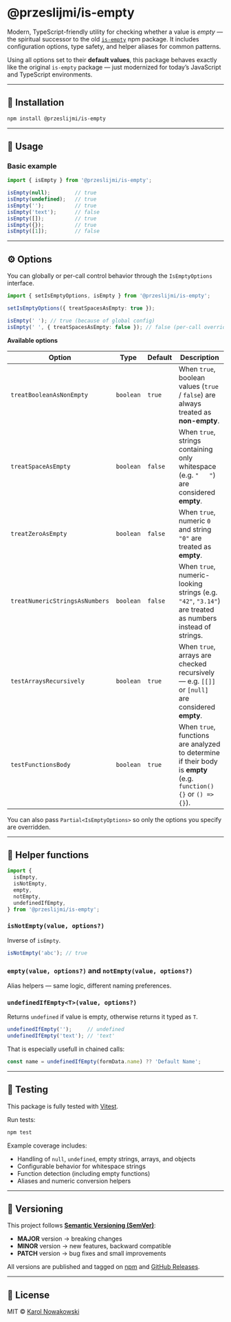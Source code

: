 
# @przeslijmi/is-empty

Modern, TypeScript-friendly utility for checking whether a value is *empty* — the spiritual successor to the old [`is-empty`](https://www.npmjs.com/package/is-empty) npm package.
It includes configuration options, type safety, and helper aliases for common patterns.

Using all options set to their **default values**, this package behaves exactly like the original `is-empty` package — just modernized for today’s JavaScript and TypeScript environments.

---

## 🚀 Installation

```bash
npm install @przeslijmi/is-empty
```

---

## 🧩 Usage

### Basic example

```ts
import { isEmpty } from '@przeslijmi/is-empty';

isEmpty(null);        // true
isEmpty(undefined);   // true
isEmpty('');          // true
isEmpty('text');      // false
isEmpty([]);          // true
isEmpty({});          // true
isEmpty([1]);         // false
```

---

## ⚙️ Options

You can globally or per-call control behavior through the `IsEmptyOptions` interface.

```ts
import { setIsEmptyOptions, isEmpty } from '@przeslijmi/is-empty';

setIsEmptyOptions({ treatSpacesAsEmpty: true });

isEmpty(' '); // true (because of global config)
isEmpty(' ', { treatSpacesAsEmpty: false }); // false (per-call override)
```

**Available options**

| Option                         | Type      | Default | Description |
|--------------------------------|-----------|---------|-------------|
| `treatBooleanAsNonEmpty`       | `boolean` | `true`  | When `true`, boolean values (`true` / `false`) are always treated as **non-empty**.                               |
| `treatSpaceAsEmpty`            | `boolean` | `false` | When `true`, strings containing only whitespace (e.g. `"   "`) are considered **empty**.                          |
| `treatZeroAsEmpty`             | `boolean` | `false` | When `true`, numeric `0` and string `"0"` are treated as **empty**.                                               |
| `treatNumericStringsAsNumbers` | `boolean` | `false` | When `true`, numeric-looking strings (e.g. `"42"`, `"3.14"`) are treated as numbers instead of strings.           |
| `testArraysRecursively`        | `boolean` | `true`  | When `true`, arrays are checked recursively — e.g. `[[]]` or `[null]` are considered **empty**.                   |
| `testFunctionsBody`            | `boolean` | `true`  | When `true`, functions are analyzed to determine if their body is **empty** (e.g. `function() {}` or `() => {}`). |

You can also pass `Partial<IsEmptyOptions>` so only the options you specify are overridden.

---

## 🧠 Helper functions

```ts
import {
  isEmpty,
  isNotEmpty,
  empty,
  notEmpty,
  undefinedIfEmpty,
} from '@przeslijmi/is-empty';
```

### `isNotEmpty(value, options?)`

Inverse of `isEmpty`.

```ts
isNotEmpty('abc'); // true
```

### `empty(value, options?)` and `notEmpty(value, options?)`

Alias helpers — same logic, different naming preferences.

### `undefinedIfEmpty<T>(value, options?)`

Returns `undefined` if value is empty, otherwise returns it typed as `T`.

```ts
undefinedIfEmpty('');     // undefined
undefinedIfEmpty('text'); // 'text'
```

That is especially usefull in chained calls:
```ts
const name = undefinedIfEmpty(formData.name) ?? 'Default Name';
```

---

## 🧪 Testing

This package is fully tested with [Vitest](https://vitest.dev/).

Run tests:

```bash
npm test
```

Example coverage includes:

* Handling of `null`, `undefined`, empty strings, arrays, and objects
* Configurable behavior for whitespace strings
* Function detection (including empty functions)
* Aliases and numeric conversion helpers

---

## 🧾 Versioning

This project follows **[Semantic Versioning (SemVer)](https://semver.org/)**:

- **MAJOR** version → breaking changes
- **MINOR** version → new features, backward compatible
- **PATCH** version → bug fixes and small improvements

All versions are published and tagged on [npm](https://www.npmjs.com/package/@przeslijmi/is-empty) and [GitHub Releases](https://github.com/przeslijmi/is-empty/releases).

---

## 📜 License

MIT © [Karol Nowakowski](https://github.com/przeslijmi)

